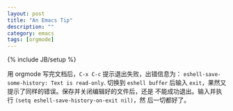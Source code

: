 ```yaml
---
layout: post
title: "An Emacs Tip"
description: ""
category: emacs
tags: [orgmode]
---
```

{% include JB/setup %}

用 orgmode 写完文档后，`C-x C-c` 提示退出失败，出错信息为：
`eshell-save-some-history: Text is read-only`. 切换到 `eshell buffer`
后输入 `exit`，果然又提示了同样的错误。保存并关闭编辑好的文件后，还是
不能成功退出。输入并执行 `(setq eshell-save-history-on-exit nil)`，然
后一切都好了。
